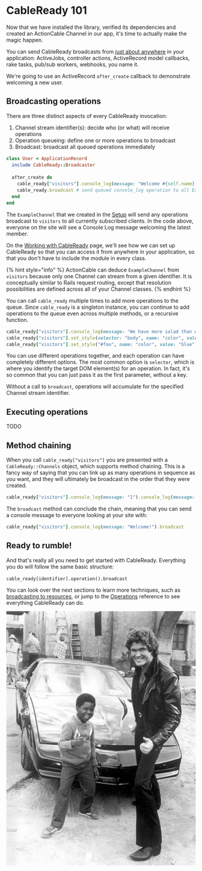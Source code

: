 # CableReady 101

Now that we have installed the library, verified its dependencies and created an ActionCable Channel in our app, it's time to actually make the magic happen.

You can send CableReady broadcasts from [just about anywhere](cableready-everywhere.md) in your application: ActiveJobs, controller actions, ActiveRecord model callbacks, rake tasks, pub/sub workers, webhooks, you name it.

We're going to use an ActiveRecord `after_create` callback to demonstrate welcoming a new user.

## Broadcasting operations

There are three distinct aspects of every CableReady invocation:

1. Channel stream identifier\(s\): decide who \(or what\) will receive operations
2. Operation queueing: define one or more operations to broadcast
3. Broadcast: broadcast all queued operations immediately

```ruby
class User < ApplicationRecord
  include CableReady::Broadcaster

  after_create do
    cable_ready["visitors"].console_log(message: "Welcome #{self.name} to the site!")
    cable_ready.broadcast # send queued console_log operation to all ExampleChannel subscribers
  end
end
```

The `ExampleChannel` that we created in the [Setup](hello-world.md) will send any operations broadcast to `visitors` to all currently subscribed clients. In the code above, everyone on the site will see a Console Log message welcoming the latest member.

On the [Working with CableReady](usage.md#lets-get-comfortable) page, we'll see how we can set up CableReady so that you can access it from anywhere in your application, so that you don't have to include the module in every class.

{% hint style="info" %}
ActionCable can deduce `ExampleChannel` from `visitors` because only one Channel can stream from a given identifier. It is conceptually similar to Rails request routing, except that resolution possibilities are defined across all of your Channel classes.
{% endhint %}

You can call `cable_ready` multiple times to add more operations to the queue. Since `cable_ready` is a singleton instance, you can continue to add operations to the queue even across multiple methods, or a recursive function.

```ruby
cable_ready["visitors"].console_log(message: "We have more salad than we can eat.")
cable_ready["visitors"].set_style(selector: "body", name: "color", value: "red")
cable_ready["visitors"].set_style("#foo", name: "color", value: "blue")
```

You can use different operations together, and each operation can have completely different options. The most common option is `selector`, which is where you identify the target DOM element\(s\) for an operation. In fact, it's so common that you can just pass it as the first parameter, without a key.

Without a call to `broadcast`, operations will accumulate for the specified Channel stream identifier.

## Executing operations

TODO

## Method chaining

When you call `cable_ready["visitors"]` you are presented with a `CableReady::Channels` object, which supports method chaining. This is a fancy way of saying that you can link up as many operations in sequence as you want, and they will ultimately be broadcast in the order that they were created.

```ruby
cable_ready["visitors"].console_log(message: "1").console_log(message: "2")
```

The `broadcast` method can conclude the chain, meaning that you can send a console message to everyone looking at your site with:

```ruby
cable_ready["visitors"].console_log(message: "Welcome!").broadcast
```

## Ready to rumble!

And that's really all you need to get started with CableReady. Everything you do will follow the same basic structure:

`cable_ready[identifier].operation().broadcast`

You can look over the next sections to learn more techniques, such as [broadcasting to resources](broadcasting-to-resources.md#stream_for-and-broadcast_to), or jump to the [Operations](reference/operations/) reference to see everything CableReady can do.

![](.gitbook/assets/hasselhoff.jpg)

